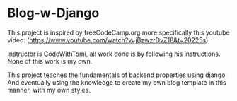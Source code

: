 # Blog-w-Django

This project is inspired by freeCodeCamp.org
more specifically this youtube video:
(https://www.youtube.com/watch?v=jBzwzrDvZ18&t=20225s)

Instructor is CodeWithTomi, all work done is by following
his instructions. None of this work is my own.

This project teaches the fundamentals of backend properties
using django. And eventually using the knowledge to create 
my own blog template in this manner, with my own styles.

